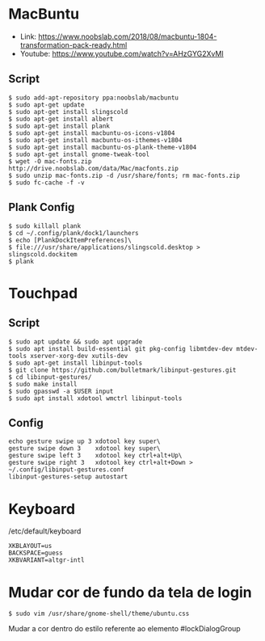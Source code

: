 # MacBuntu

* Link: https://www.noobslab.com/2018/08/macbuntu-1804-transformation-pack-ready.html
* Youtube: https://www.youtube.com/watch?v=AHzGYG2XvMI

## Script

```
$ sudo add-apt-repository ppa:noobslab/macbuntu
$ sudo apt-get update
$ sudo apt-get install slingscold
$ sudo apt-get install albert
$ sudo apt-get install plank
$ sudo apt-get install macbuntu-os-icons-v1804
$ sudo apt-get install macbuntu-os-ithemes-v1804
$ sudo apt-get install macbuntu-os-plank-theme-v1804
$ sudo apt-get install gnome-tweak-tool
$ wget -O mac-fonts.zip http://drive.noobslab.com/data/Mac/macfonts.zip
$ sudo unzip mac-fonts.zip -d /usr/share/fonts; rm mac-fonts.zip
$ sudo fc-cache -f -v
```

## Plank Config

```
$ sudo killall plank
$ cd ~/.config/plank/dock1/launchers
$ echo [PlankDockItemPreferences]\
$ file:///usr/share/applications/slingscold.desktop > slingscold.dockitem
$ plank
```

# Touchpad

## Script

```
$ sudo apt update && sudo apt upgrade
$ sudo apt install build-essential git pkg-config libmtdev-dev mtdev-tools xserver-xorg-dev xutils-dev
$ sudo apt-get install libinput-tools
$ git clone https://github.com/bulletmark/libinput-gestures.git
$ cd libinput-gestures/
$ sudo make install
$ sudo gpasswd -a $USER input
$ sudo apt install xdotool wmctrl libinput-tools
```

## Config

```
echo gesture swipe up 3	xdotool key super\
gesture swipe down 3	xdotool key super\
gesture swipe left 3	xdotool key ctrl+alt+Up\
gesture swipe right 3	xdotool key ctrl+alt+Down > ~/.config/libinput-gestures.conf
libinput-gestures-setup autostart
```

# Keyboard

/etc/default/keyboard
```
XKBLAYOUT=us
BACKSPACE=guess
XKBVARIANT=altgr-intl
```

# Mudar cor de fundo da tela de login

```
$ sudo vim /usr/share/gnome-shell/theme/ubuntu.css
```
Mudar a cor dentro do estilo referente ao elemento #lockDialogGroup
